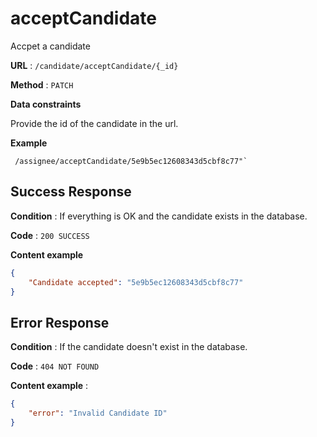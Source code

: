 # acceptCandidate

Accpet a candidate

**URL** : `/candidate/acceptCandidate/{_id}`

**Method** : `PATCH`

**Data constraints**

Provide the id of the candidate in the url.

**Example** 

```
 /assignee/acceptCandidate/5e9b5ec12608343d5cbf8c77"`

```

## Success Response

**Condition** : If everything is OK and the candidate exists in the database.

**Code** : `200 SUCCESS`

**Content example**

```json
{
    "Candidate accepted": "5e9b5ec12608343d5cbf8c77"
}
```

## Error Response

**Condition** : If the candidate doesn't exist in the database.

**Code** : `404 NOT FOUND`

**Content example** :

```json
{
    "error": "Invalid Candidate ID"
}
```
